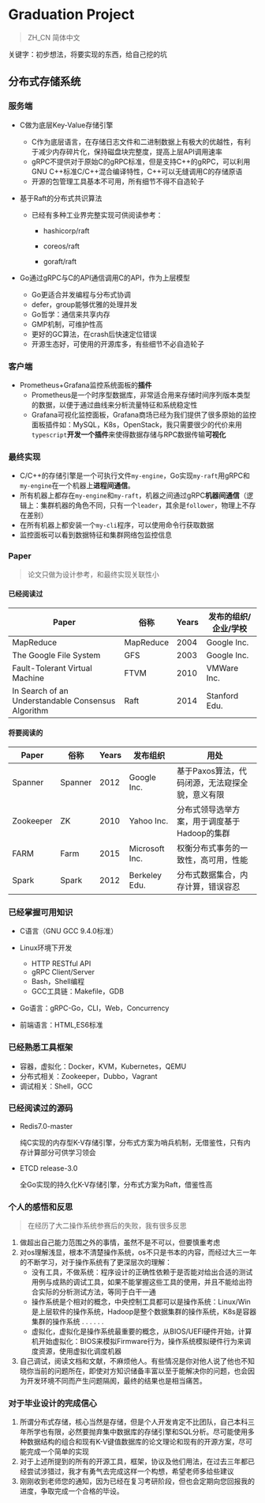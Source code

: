 # Graduation Project

> ZH_CN 简体中文

关键字：初步想法，将要实现的东西，给自己挖的坑

## 分布式存储系统

### 服务端

- C做为底层Key-Value存储引擎
  - C作为底层语言，在存储日志文件和二进制数据上有极大的优越性，有利于减少内存碎片化，保持磁盘块完整度，提高上层API调用速率
  - gRPC不提供对于原始C的gRPC标准，但是支持C++的gRPC，可以利用GNU C++标准C/C++混合编译特性，C++可以无缝调用C的存储原语
  - 开源的包管理工具基本不可用，所有细节不得不自造轮子

- 基于Raft的分布式共识算法
  - 已经有多种工业界完整实现可供阅读参考：
    - hashicorp/raft
    
    - coreos/raft
    
    - goraft/raft
    
      
  
- Go通过gRPC与C的API通信调用C的API，作为上层模型
    - Go更适合并发编程与分布式协调
    - defer，group能够优雅的处理并发
    - Go哲学：通信来共享内存
    - GMP机制，可维护性高
    - 更好的GC算法，在crash后快速定位错误
  - 开源生态好，可使用的开源库多，有些细节不必自造轮子


### 客户端

- Prometheus+Grafana监控系统面板的**插件**
  - Prometheus是一个时序型数据库，非常适合用来存储时间序列版本类型的数据，以便于通过曲线来分析流量特征和系统稳定性
  - Grafana可视化监控面板，Grafana商场已经为我们提供了很多原始的监控面板插件如：MySQL，K8s，OpenStack，我只需要很少的代价来用`typescript`**开发一个插件**来使得数据存储与RPC数据传输**可视化**

### 最终实现

- C/C++的存储引擎是一个可执行文件`my-engine`，Go实现`my-raft`用gRPC和`my-engine`在一个机器上**进程间通信**。
- 所有机器上都存在`my-engine`和`my-raft`，机器之间通过gRPC**机器间通信**（逻辑上：集群机器的角色不同，只有一个`leader`，其余是`follower`，物理上不存在差别）
- 在所有机器上都安装一个`my-cli`程序，可以使用命令行获取数据
- 监控面板可以看到数据特征和集群网络包监控信息

### Paper

> 论文只做为设计参考，和最终实现关联性小

#### 已经阅读过

| Paper                                              | 俗称      | Years | 发布的组织/企业/学校 |
| -------------------------------------------------- | --------- | ----- | -------------------- |
| MapReduce                                          | MapReduce | 2004  | Google Inc.          |
| The Google File System                             | GFS       | 2003  | Google Inc.          |
| Fault-Tolerant Virtual Machine                     | FTVM      | 2010  | VMWare Inc.          |
| In Search of an Understandable Consensus Algorithm | Raft      | 2014  | Stanford Edu.        |

#### 将要阅读的

| Paper     | 俗称    | Years | 发布组织       | 用处                                            |
| --------- | ------- | ----- | -------------- | ----------------------------------------------- |
| Spanner   | Spanner | 2012  | Google Inc.    | 基于Paxos算法，代码闭源，无法窥探全貌，意义有限 |
| Zookeeper | ZK      | 2010  | Yahoo Inc.     | 分布式领导选举方案，用于调度基于Hadoop的集群    |
| FARM      | Farm    | 2015  | Microsoft Inc. | 权衡分布式事务的一致性，高可用，性能            |
| Spark     | Spark   | 2012  | Berkeley Edu.  | 分布式数据集合，内存计算，错误容忍              |

### 已经掌握可用知识

- C语言（GNU GCC 9.4.0标准）


- Linux环境下开发
  - HTTP RESTful API
  - gRPC Client/Server
  - Bash，Shell编程
  - GCC工具链：Makefile，GDB
- Go语言：gRPC-Go，CLI，Web，Concurrency
- 前端语言：HTML,ES6标准

### 已经熟悉工具框架

- 容器，虚拟化：Docker，KVM，Kubernetes，QEMU
- 分布式相关：Zookeeper，Dubbo，Vagrant
- 调试相关：Shell，GCC

### 已经阅读过的源码

- Redis7.0-master

  纯C实现的内存型K-V存储引擎，分布式方案为哨兵机制，无借鉴性，只有内存计算部分可供学习领会
- ETCD release-3.0 

  全Go实现的持久化K-V存储引擎，分布式方案为Raft，借鉴性高

### 个人的感悟和反思

>  在经历了大二操作系统参赛后的失败，我有很多反思

1. 做超出自己能力范围之外的事情，虽然不是不可以，但要慎重考虑
2. 对os理解浅显，根本不清楚操作系统，os不只是书本的内容，而经过大三一年的不断学习，对于操作系统有了更深层次的理解：
   - 没有工具，不做系统：程序设计的正确性依赖于是否能对给出合适的测试用例与成熟的调试工具，如果不能掌握这些工具的使用，并且不能给出符合实际的分析测试方法，等同于白干一通
   - 操作系统是个相对的概念，中央控制工具都可以是操作系统：Linux/Win是上层软件的操作系统，Hadoop是整个数据集群的操作系统，K8s是容器集群的操作系统 . . . . . . 
   - 虚拟化，虚拟化是操作系统最重要的概念，从BIOS/UEFI硬件开始，计算机开始虚拟化：BIOS来模拟Firmware行为，操作系统模拟硬件行为来调度资源，使用虚拟化调度机器
3. 自己调试，阅读文档和文献，不麻烦他人。有些情况是你对他人说了他也不知晓你当前的问题所在，即使对方知识储备丰富以至于能解决你的问题，也会因为开发环境不同而产生问题隔阂，最终的结果也是相当痛苦。

### 对于毕业设计的完成信心

1. 所谓分布式存储，核心当然是存储，但是个人开发肯定不比团队，自己本科三年所学也有限，必然要抛弃集中数据库的存储引擎和SQL分析。尽可能使用多种数据结构的组合和现有K-V键值数据库的论文理论和现有的开源方案，尽可能完成一个简单的实现
2. 对于上述所提到的所有的开源工具，框架，协议及他们用法，在过去三年都已经尝试涉猎过，我才有勇气去完成这样一个构想，希望老师多给些建议
3. 刚刚收到老师您的通知，因为已经在复习考研阶段，但也会定期向您回报我的进度，争取完成一个合格的毕设。
